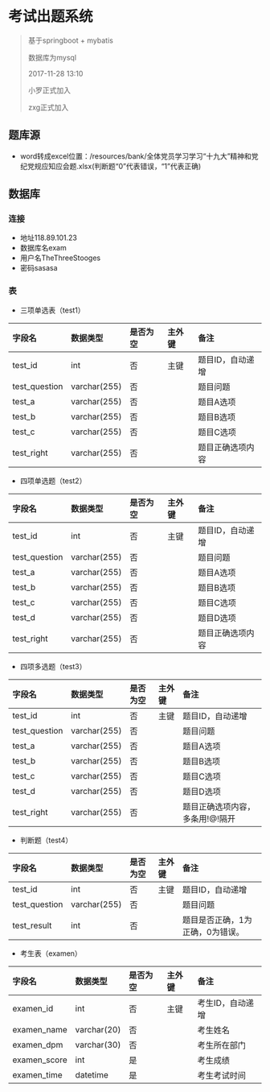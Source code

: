 # 考试出题系统

> 基于springboot + mybatis
>
> 数据库为mysql
>
> 2017-11-28 13:10
>
> 小罗正式加入
>
> zxg正式加入

## 题库源
* word转成excel位置：/resources/bank/全体党员学习学习“十九大”精神和党纪党规应知应会题.xlsx(判断题“0”代表错误，“1”代表正确)

## 数据库
### 连接
* 地址118.89.101.23
* 数据库名exam
* 用户名TheThreeStooges
* 密码sasasa
### 表
* 三项单选表（test1）

|字段名|数据类型|是否为空|主外键|备注|
|:--|:--|:--|:--|:--|
|test_id|int|否|主键|题目ID，自动递增|
|test_question|varchar(255)|否||题目问题|
|test_a|varchar(255)|否||题目A选项|
|test_b|varchar(255)|否||题目B选项|
|test_c|varchar(255)|否||题目C选项|
|test_right|varchar(255)|否||题目正确选项内容|

* 四项单选题（test2）

|字段名|数据类型|是否为空|主外键|备注|
|:--|:--|:--|:--|:--|
|test_id|int|否|主键|题目ID，自动递增|
|test_question|varchar(255)|否||题目问题|
|test_a|varchar(255)|否||题目A选项|
|test_b|varchar(255)|否||题目B选项|
|test_c|varchar(255)|否||题目C选项|
|test_d|varchar(255)|否||题目D选项|
|test_right|varchar(255)|否||题目正确选项内容|

* 四项多选题（test3）

|字段名|数据类型|是否为空|主外键|备注|
|:--|:--|:--|:--|:--|
|test_id|int|否|主键|题目ID，自动递增|
|test_question|varchar(255)|否||题目问题|
|test_a|varchar(255)|否||题目A选项|
|test_b|varchar(255)|否||题目B选项|
|test_c|varchar(255)|否||题目C选项|
|test_d|varchar(255)|否||题目D选项|
|test_right|varchar(255)|否||题目正确选项内容，多条用!@!隔开|

* 判断题（test4）

|字段名|数据类型|是否为空|主外键|备注|
|:--|:--|:--|:--|:--|
|test_id|int|否|主键|题目ID，自动递增|
|test_question|varchar(255)|否||题目问题|
|test_result|int|否||题目是否正确，1为正确，0为错误。|

* 考生表（examen）

|字段名|数据类型|是否为空|主外键|备注|
|:--|:--|:--|:--|:--|
|examen_id|int|否|主键|考生ID，自动递增|
|examen_name|varchar(20)|否||考生姓名|
|examen_dpm|varchar(30)|否||考生所在部门|
|examen_score|int|是||考生成绩|
|examen_time|datetime |是||考生考试时间|
